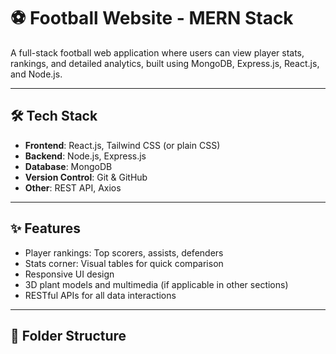 # ⚽ Football Website - MERN Stack

A full-stack football web application where users can view player stats, rankings, and detailed analytics, built using MongoDB, Express.js, React.js, and Node.js.

---

## 🛠 Tech Stack

- **Frontend**: React.js, Tailwind CSS (or plain CSS)
- **Backend**: Node.js, Express.js
- **Database**: MongoDB
- **Version Control**: Git & GitHub
- **Other**: REST API, Axios

---

## ✨ Features

- Player rankings: Top scorers, assists, defenders
- Stats corner: Visual tables for quick comparison
- Responsive UI design
- 3D plant models and multimedia (if applicable in other sections)
- RESTful APIs for all data interactions

---

## 📁 Folder Structure


